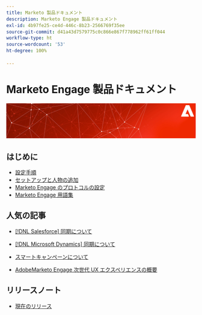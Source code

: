 ```yaml
---
title: Marketo 製品ドキュメント
description: Marketo Engage 製品ドキュメント
exl-id: 4b97fe25-ce4d-446c-8b23-2566769f35ee
source-git-commit: d41a43d7579775c0c866e867f778962ff61ff044
workflow-type: ht
source-wordcount: '53'
ht-degree: 100%

---
```


# Marketo Engage 製品ドキュメント

![](assets/marketo-docs-banner.jpg)

## はじめに

* [設定手順](/help/marketo/getting-started/initial-setup/setup-steps.md)
* [セットアップと人物の追加](/help/marketo/getting-started/quick-wins/get-set-up-and-add-a-person.md)
* [Marketo Engage のプロトコルの設定](/help/marketo/getting-started/initial-setup/configure-protocols-for-marketo.md)
* [Marketo Engage 用語集](/help/marketo/getting-started/things-to-know/marketo-engage-glossary.md)

## 人気の記事

* [ [!DNL Salesforce]  同期について](/help/marketo/product-docs/crm-sync/salesforce-sync/understanding-the-salesforce-sync.md)

* [ [!DNL Microsoft Dynamics]  同期について](/help/marketo/product-docs/crm-sync/microsoft-dynamics-sync/understanding-the-microsoft-dynamics-sync.md)

* [スマートキャンペーンについて](/help/marketo/product-docs/core-marketo-concepts/smart-campaigns/understanding-smart-campaigns.md)

* [AdobeMarketo Engage 次世代 UX エクスペリエンスの概要](/help/marketo/product-docs/marketo-engage-modern-ux/overview.md)

## リリースノート

* [現在のリリース](/help/marketo/release-notes/current.md)
